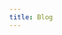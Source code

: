 ```yaml
---
title: Blog
---
```


<script setup lang="ts">
import Blog from "../../.vitepress/theme/views/Blog/index.vue";
</script>

<Blog />
